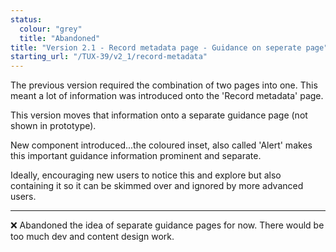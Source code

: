 ```yaml
---
status:
  colour: "grey"
  title: "Abandoned"
title: "Version 2.1 - Record metadata page - Guidance on seperate page"
starting_url: "/TUX-39/v2_1/record-metadata"
---
```

	
The previous version required the combination of two pages into one. This meant a lot of information was introduced onto the 'Record metadata' page.

This version moves that information onto a separate guidance page (not shown in prototype).

New component introduced...the coloured inset, also called 'Alert' makes this important guidance information prominent and separate.

Ideally, encouraging new users to notice this and explore but also containing it so it can be skimmed over and ignored by more advanced users.

---

❌ Abandoned the idea of separate guidance pages for now. There would be too much dev and content design work.
